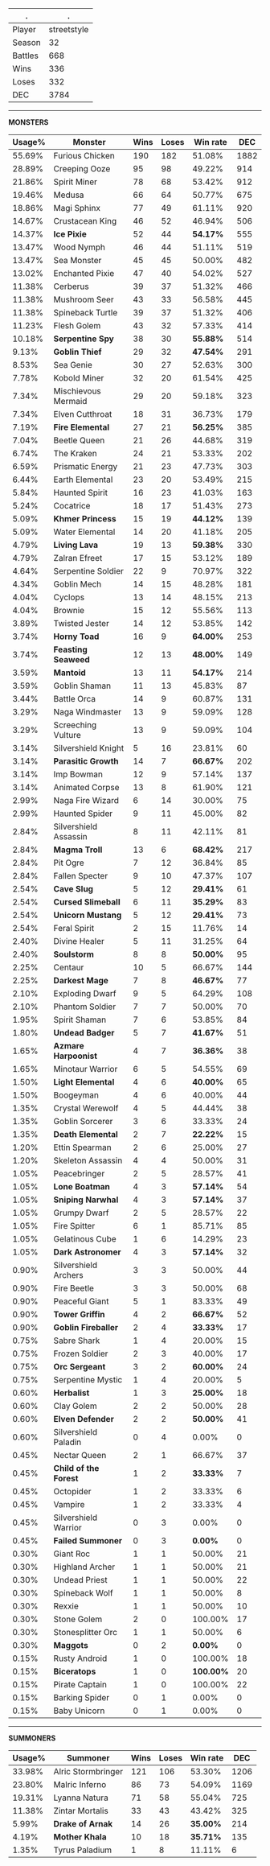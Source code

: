 .|.
|-|-
Player|streetstyle
Season|32
Battles|668
Wins|336
Loses|332
DEC|3784

---
**MONSTERS**

Usage%|Monster|Wins|Loses|Win rate|DEC|
-|-|-|-|-|-|
55.69%|Furious Chicken|190|182|51.08%|1882|
28.89%|Creeping Ooze|95|98|49.22%|914|
21.86%|Spirit Miner|78|68|53.42%|912|
19.46%|Medusa|66|64|50.77%|675|
18.86%|Magi Sphinx|77|49|61.11%|920|
14.67%|Crustacean King|46|52|46.94%|506|
14.37%|**Ice Pixie**|52|44|**54.17%**|555|
13.47%|Wood Nymph|46|44|51.11%|519|
13.47%|Sea Monster|45|45|50.00%|482|
13.02%|Enchanted Pixie|47|40|54.02%|527|
11.38%|Cerberus|39|37|51.32%|466|
11.38%|Mushroom Seer|43|33|56.58%|445|
11.38%|Spineback Turtle|39|37|51.32%|406|
11.23%|Flesh Golem|43|32|57.33%|414|
10.18%|**Serpentine Spy**|38|30|**55.88%**|514|
9.13%|**Goblin Thief**|29|32|**47.54%**|291|
8.53%|Sea Genie|30|27|52.63%|300|
7.78%|Kobold Miner|32|20|61.54%|425|
7.34%|Mischievous Mermaid|29|20|59.18%|323|
7.34%|Elven Cutthroat|18|31|36.73%|179|
7.19%|**Fire Elemental**|27|21|**56.25%**|385|
7.04%|Beetle Queen|21|26|44.68%|319|
6.74%|The Kraken|24|21|53.33%|202|
6.59%|Prismatic Energy|21|23|47.73%|303|
6.44%|Earth Elemental|23|20|53.49%|215|
5.84%|Haunted Spirit|16|23|41.03%|163|
5.24%|Cocatrice|18|17|51.43%|273|
5.09%|**Khmer Princess**|15|19|**44.12%**|139|
5.09%|Water Elemental|14|20|41.18%|205|
4.79%|**Living Lava**|19|13|**59.38%**|330|
4.79%|Zalran Efreet|17|15|53.12%|189|
4.64%|Serpentine Soldier|22|9|70.97%|322|
4.34%|Goblin Mech|14|15|48.28%|181|
4.04%|Cyclops|13|14|48.15%|213|
4.04%|Brownie|15|12|55.56%|113|
3.89%|Twisted Jester|14|12|53.85%|142|
3.74%|**Horny Toad**|16|9|**64.00%**|253|
3.74%|**Feasting Seaweed**|12|13|**48.00%**|149|
3.59%|**Mantoid**|13|11|**54.17%**|214|
3.59%|Goblin Shaman|11|13|45.83%|87|
3.44%|Battle Orca|14|9|60.87%|131|
3.29%|Naga Windmaster|13|9|59.09%|128|
3.29%|Screeching Vulture|13|9|59.09%|104|
3.14%|Silvershield Knight|5|16|23.81%|60|
3.14%|**Parasitic Growth**|14|7|**66.67%**|202|
3.14%|Imp Bowman|12|9|57.14%|137|
3.14%|Animated Corpse|13|8|61.90%|121|
2.99%|Naga Fire Wizard|6|14|30.00%|75|
2.99%|Haunted Spider|9|11|45.00%|82|
2.84%|Silvershield Assassin|8|11|42.11%|81|
2.84%|**Magma Troll**|13|6|**68.42%**|217|
2.84%|Pit Ogre|7|12|36.84%|85|
2.84%|Fallen Specter|9|10|47.37%|107|
2.54%|**Cave Slug**|5|12|**29.41%**|61|
2.54%|**Cursed Slimeball**|6|11|**35.29%**|83|
2.54%|**Unicorn Mustang**|5|12|**29.41%**|73|
2.54%|Feral Spirit|2|15|11.76%|14|
2.40%|Divine Healer|5|11|31.25%|64|
2.40%|**Soulstorm**|8|8|**50.00%**|95|
2.25%|Centaur|10|5|66.67%|144|
2.25%|**Darkest Mage**|7|8|**46.67%**|77|
2.10%|Exploding Dwarf|9|5|64.29%|108|
2.10%|Phantom Soldier|7|7|50.00%|70|
1.95%|Spirit Shaman|7|6|53.85%|84|
1.80%|**Undead Badger**|5|7|**41.67%**|51|
1.65%|**Azmare Harpoonist**|4|7|**36.36%**|38|
1.65%|Minotaur Warrior|6|5|54.55%|69|
1.50%|**Light Elemental**|4|6|**40.00%**|65|
1.50%|Boogeyman|4|6|40.00%|44|
1.35%|Crystal Werewolf|4|5|44.44%|38|
1.35%|Goblin Sorcerer|3|6|33.33%|24|
1.35%|**Death Elemental**|2|7|**22.22%**|15|
1.20%|Ettin Spearman|2|6|25.00%|27|
1.20%|Skeleton Assassin|4|4|50.00%|31|
1.05%|Peacebringer|2|5|28.57%|41|
1.05%|**Lone Boatman**|4|3|**57.14%**|54|
1.05%|**Sniping Narwhal**|4|3|**57.14%**|37|
1.05%|Grumpy Dwarf|2|5|28.57%|22|
1.05%|Fire Spitter|6|1|85.71%|85|
1.05%|Gelatinous Cube|1|6|14.29%|23|
1.05%|**Dark Astronomer**|4|3|**57.14%**|32|
0.90%|Silvershield Archers|3|3|50.00%|44|
0.90%|Fire Beetle|3|3|50.00%|68|
0.90%|Peaceful Giant|5|1|83.33%|49|
0.90%|**Tower Griffin**|4|2|**66.67%**|52|
0.90%|**Goblin Fireballer**|2|4|**33.33%**|17|
0.75%|Sabre Shark|1|4|20.00%|15|
0.75%|Frozen Soldier|2|3|40.00%|17|
0.75%|**Orc Sergeant**|3|2|**60.00%**|24|
0.75%|Serpentine Mystic|1|4|20.00%|5|
0.60%|**Herbalist**|1|3|**25.00%**|18|
0.60%|Clay Golem|2|2|50.00%|28|
0.60%|**Elven Defender**|2|2|**50.00%**|41|
0.60%|Silvershield Paladin|0|4|0.00%|0|
0.45%|Nectar Queen|2|1|66.67%|37|
0.45%|**Child of the Forest**|1|2|**33.33%**|7|
0.45%|Octopider|1|2|33.33%|6|
0.45%|Vampire|1|2|33.33%|4|
0.45%|Silvershield Warrior|0|3|0.00%|0|
0.45%|**Failed Summoner**|0|3|**0.00%**|0|
0.30%|Giant Roc|1|1|50.00%|21|
0.30%|Highland Archer|1|1|50.00%|21|
0.30%|Undead Priest|1|1|50.00%|22|
0.30%|Spineback Wolf|1|1|50.00%|8|
0.30%|Rexxie|1|1|50.00%|10|
0.30%|Stone Golem|2|0|100.00%|17|
0.30%|Stonesplitter Orc|1|1|50.00%|6|
0.30%|**Maggots**|0|2|**0.00%**|0|
0.15%|Rusty Android|1|0|100.00%|18|
0.15%|**Biceratops**|1|0|**100.00%**|20|
0.15%|Pirate Captain|1|0|100.00%|22|
0.15%|Barking Spider|0|1|0.00%|0|
0.15%|Baby Unicorn|0|1|0.00%|0|

---
**SUMMONERS**

Usage%|Summoner|Wins|Loses|Win rate|DEC|
-|-|-|-|-|-|
33.98%|Alric Stormbringer|121|106|53.30%|1206|
23.80%|Malric Inferno|86|73|54.09%|1169|
19.31%|Lyanna Natura|71|58|55.04%|725|
11.38%|Zintar Mortalis|33|43|43.42%|325|
5.99%|**Drake of Arnak**|14|26|**35.00%**|214|
4.19%|**Mother Khala**|10|18|**35.71%**|135|
1.35%|Tyrus Paladium|1|8|11.11%|6|
